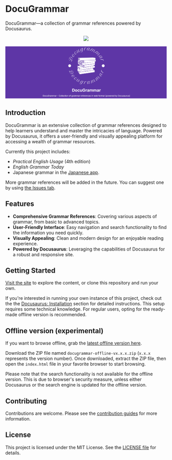 # DocuGrammar

DocuGrammar—a collection of grammar references powered by Docusaurus.

<p align="center">
<a href="https://github.com/yell0wsuit/docugrammar/actions/workflows/deploy.yaml"><img src="https://github.com/yell0wsuit/docugrammar/actions/workflows/deploy.yaml/badge.svg"></a>
</p>

![Social card](./static/img/socialcard.jpg)

## Introduction

DocuGrammar is an extensive collection of grammar references designed to help learners understand and master the intricacies of language. Powered by Docusaurus, it offers a user-friendly and visually appealing platform for accessing a wealth of grammar resources.

Currently this project includes:

- *Practical English Usage* (4th edition)
- *English Grammar Today*
- Japanese grammar in the [Japanese app](https://japaneseapp.com/).

More grammar references will be added in the future. You can suggest one by using [the Issues tab](https://github.com/yell0wsuit/docugrammar/issues).

## Features

- **Comprehensive Grammar References**: Covering various aspects of grammar, from basic to advanced topics.
- **User-Friendly Interface**: Easy navigation and search functionality to find the information you need quickly.
- **Visually Appealing**: Clean and modern design for an enjoyable reading experience.
- **Powered by Docusaurus**: Leveraging the capabilities of Docusaurus for a robust and responsive site.

## Getting Started

[Visit the site](https://yell0wsuit.github.io/docugrammar/) to explore the content, or clone this repository and run your own.

If you're interested in running your own instance of this project, check out the the [Docusaurus: Installation](https://docusaurus.io/docs/installation#build) section for detailed instructions. This setup requires some technical knowledge. For regular users, opting for the ready-made offline version is recommended.

## Offline version (experimental)

If you want to browse offline, grab the [latest offline version here](https://github.com/yell0wsuit/docugrammar/releases/latest).

Download the ZIP file named `docugrammar-offline-vx.x.x.zip` (`x.x.x` represents the version number). Once downloaded, extract the ZIP file, then open the `index.html` file in your favorite browser to start browsing.

Please note that the search functionality is not available for the offline version. This is due to browser's security measure, unless either Docusaurus or the search engine is updated for the offline version.

## Contributing

Contributions are welcome. Please see the [contribution guides](./contributing.md) for more information.

## License

This project is licensed under the MIT License. See the [LICENSE file](./LICENSE) for details.
